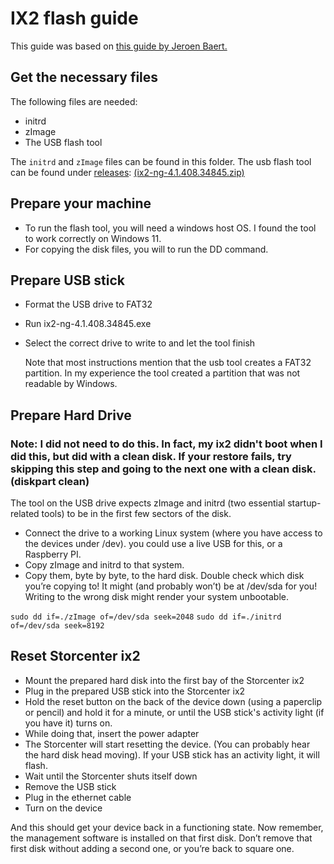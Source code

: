 # IX2 flash guide
This guide was based on [this guide by Jeroen Baert.](https://www.forceflow.be/2021/09/23/restore-an-iomega-lenovo-storcenter-ix2-without-original-disks/)

## Get the necessary files
The following files are needed:
- initrd
- zImage
- The USB flash tool

The `initrd` and `zImage` files can be found in this folder. The usb flash tool can be found under [releases](https://github.com/Pyenb/Lenovo_NAS_reflash_guide/releases): [(ix2-ng-4.1.408.34845.zip)](/releases/latest/download/ix2-ng-4.1.408.34845.zip)

## Prepare your machine
- To run the flash tool, you will need a windows host OS. I found the tool to work correctly on Windows 11.
- For copying the disk files, you will to run the DD command.


## Prepare USB stick
- Format the USB drive to FAT32
-  Run ix2-ng-4.1.408.34845.exe
-  Select the correct drive to write to and let the tool finish

    Note that most instructions mention that the usb tool creates a FAT32 partition. In my experience the tool created a partition that was not readable by Windows.


## Prepare Hard Drive

### Note: I did not need to do this. In fact, my ix2 didn't boot when I did this, but did with a clean disk. If your restore fails, try skipping this step and going to the next one with a clean disk. (diskpart clean)

The tool on the USB drive expects zImage and initrd (two essential startup-related tools) to be in the first few sectors of the disk.

- Connect the drive to a working Linux system (where you have access to the devices under /dev). you could use a live USB for this, or a Raspberry PI.
- Copy zImage and initrd to that system.
- Copy them, byte by byte, to the hard disk. Double check which disk you’re copying to! It might (and probably won’t) be at /dev/sda for you! Writing to the wrong disk might render your system unbootable.

`sudo dd if=./zImage of=/dev/sda seek=2048`
`sudo dd if=./initrd of=/dev/sda seek=8192`

## Reset Storcenter ix2
- Mount the prepared hard disk into the first bay of the Storcenter ix2
- Plug in the prepared USB stick into the Storcenter ix2
- Hold the reset button on the back of the device down (using a paperclip or pencil) and hold it for a minute, or until the USB stick's activity light (if you have it) turns on.
- While doing that, insert the power adapter
- The Storcenter will start resetting the device. (You can probably hear the hard disk head moving). If your USB stick has an activity light, it will flash.
- Wait until the Storcenter shuts itself down
- Remove the USB stick
- Plug in the ethernet cable
- Turn on the device

And this should get your device back in a functioning state. Now remember, the management software is installed on that first disk. Don’t remove that first disk without adding a second one, or you’re back to square one.
